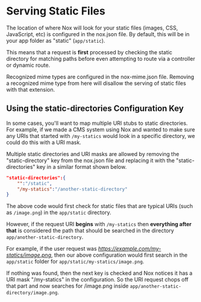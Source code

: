 # Serving Static Files
The location of where Nox will look for your static files (images, CSS, JavaScript, etc) is configured in the nox.json file. By default, this will be in your app folder as "static" (`app/static`).

This means that a request is **first** processed by checking the static directory for matching paths before even attempting to route via a controller or dynamic route.

Recognized mime types are configured in the nox-mime.json file. Removing a recognized mime type from here will disallow the serving of static files with that extension.

## Using the static-directories Configuration Key</h2>
In some cases, you'll want to map multiple URI stubs to static directories. For example, if we made a CMS system using Nox and wanted to make sure any URIs that started with `/my-statics` would look in a specific directory, we could do this with a URI mask.

Multiple static directories and URI masks are allowed by removing the "static-directory" key from the nox.json file and replacing it with the "static-directories" key in a similar format shown below.

```json
"static-directories":{
    "":"/static",
    "/my-statics":"/another-static-directory"
}
```

The above code would first check for static files that are typical URIs (such as `/image.png`) in the `app/static` directory.

However, if the request URI **begins** with `/my-statics` then **everything after that** is considered the path that should be searched in the directory `app/another-static-directory`.

For example, if the user request was *https://example.com/my-statics/image.png*, then our above configuration would first search in the `app/static` folder for `app/static/my-statics/image.png`.

If nothing was found, then the next key is checked and Nox notices it has a URI mask "/my-statics" in the configuration. So the URI request chops off that part and now searches for /image.png inside `app/another-static-directory/image.png`.